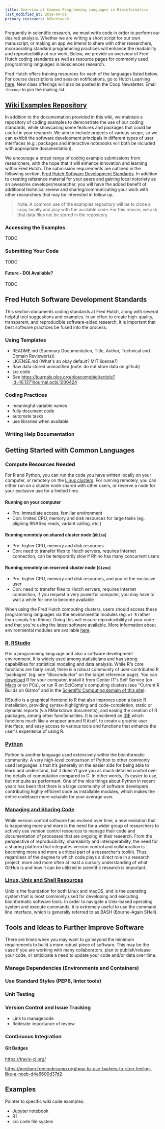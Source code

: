 ```yaml
---
title: Overview of Common Programming Languages in Bioinformatics
last_modified_at: 2019-04-01
primary_reviewers: k8hertweck
---
```



Frequently in scientific research, we must write code in order to perform our desired analysis. Whether we are writing a short script for our own manuscript, or making an app we intend to share with other researchers, incorporating standard programming practices will enhance the readability and reproducibility of our work. Below, we provide an overview of Fred Hutch coding standards as well as resource pages for commonly used programming languages in biosciences research.

Fred Hutch offers training resources for each of the languages listed below. For course descriptions and session notifications, go to Hutch Learning [here](http://www.fredhutch.io/). New class offerings will also be posted in the Coop Newsletter. Email `thecoop` to join the mailing list.


## [Wiki Examples Repository](https://github.com/FredHutch/wiki-code-examples)

In addition to the documentation provided in this wiki, we maintain a repository of coding examples to demonstrate the use of our coding standards, while showcasing some features and packages that could be useful in your research. We aim to include projects of various scope, so we can exhibit the software development principals in different types of user interfaces (e.g.: packages and interactive notebooks will both be included with appropriate documentation). 

We encourage a broad range of coding example submissions from researchers, with the hope that it will enhance innovation and learning within Fred Hutch. The submission requirements are outlined in the following section, [Fred Hutch Software Development Standards](#fred-hutch-software-development-standards). In addition to creating reference material for your peers and gaining local notoriety as an awesome developer/researcher, you will have the added benefit of additional technical review and sharing/communicating your work with other researchers that may be interested in follow up.

>Note: A common use of the examples repository will be to clone a copy locally and play with the available code. For this reason, we ask that data files not be stored in the repository.


### Accessing the Examples
TODO

### Submitting Your Code
TODO

#### Future - DOI Available?
TODO

## Fred Hutch Software Development Standards

This section documents coding standards at Fred Hutch, along with several helpful tool suggestions and examples. In an effort to create high-quality, transparent, and reproducible software-aided research, it is important that best software practices be fused into the process.

### Using Templates
- README.md (Summary Documentation, Title, Author, Technical and Domain Reviewer(s))
- LICENSE.md (What's an okay default? MIT license?)
- Raw data stored unmodified (note: do not store data on github)
- src code
- See https://journals.plos.org/ploscompbiol/article?id=10.1371/journal.pcbi.1000424

### Coding Practices
- meaningful variable names
- fully document code
- automate tasks
- use libraries when available

### Writing Help Documentation


## Getting Started with Common Languages

### Compute Resources Needed

For R and Python, you can run the code you have written locally on your computer, or remotely on the [Linux clusters](/bioinfcomputing/compute_platforms/). For running remotely, you can either run on a cluster node shared with other users, or reserve a node for your exclusive use for a limited time.

#### Running on your computer
- Pro: immediate access, familiar environment
- Con: limited CPU, memory and disk resources for large tasks (eg. aligning RNASeq reads, variant calling, etc.)

#### Running remotely on shared cluster node (`Rhino`)
- Pro: higher CPU, memory and disk resources
- Con: need to transfer files to Hutch servers, requires Internet connection, can be temporarily slow if Rhino has many concurrent users

#### Running remotely on reserved cluster node (`Gizmo`)
- Pro: higher CPU, memory and disk resources, and you're the exclusive user
- Con: need to transfer files to Hutch servers, requires Internet connection, if you request a very powerful computer, you may have to wait a while for one to become available

When using the Fred Hutch computing clusters, users should access these programming languages via the environmental modules (eg. `ml R` rather than simply `R` in Rhino). Doing this will ensure reproducibility of your code and that you're using the latest software available. More information about environmental modules are available [here](/bioinfcomputing/compute_environments/).


### [R, RStudio](/bioinfcomputing/software_R/)

R is a programming language and also a software development environment. It is widely used among statisticians and has strong capabilities for statistical modeling and data analysis. While R's core functions are fairly small, there is a robust community of user-contributed R 'packages' (eg. see "Bioconductor" on the target reference page). You can [download](https://cran.r-project.org/) R for your computer, install it from Center IT's Self Service (on [Macs](https://centernet.fredhutch.org/cn/u/center-it/help-desk/mac-support/jamf-pro.html) or on PCs), or run R on SciComp's computing clusters (see "Current R Builds on Gizmo" and in the [Scientific Computing domain of this site](/computing/comp_index/)).

RStudio is a graphical frontend to R that also improves upon a basic R installation, providing syntax-highlighting and code-completion, static or dynamic reports (via RMarkdown documents), and easing the creation of R packages, among other functionalities. It is considered an [IDE](https://en.wikipedia.org/wiki/Integrated_development_environment) which functions much like a wrapper around R itself, to create a graphic user interface, and easy access to various tools and functions that enhance the user's experience of using R.  


### [Python](/bioinfcomputing/software_python/)

Python is another language used extensively within the bioinformatic community. A very high-level comparison of Python to other commonly used languages is that it’s generally on the easier side for being able to learn and understand, but it doesn’t give you as much detailed control over the details of computation compared to C. In other words, it’s easier to use, but not quite as performant. One of the nice things about Python in recent years has been that there is a large community of software developers contributing highly efficient code as installable modules, which makes the entire codebase more valuable for your average user.


### [Managing and Sharing Code](/bioinfcomputing/software_managecode/)

While version control software has evolved over time, a new evolution that is happening more and more is the need for a wider group of researchers to actively use version control resources to manage their code and documentation of processes that are ongoing in their research. From the perspective of reproducibility, shareability and interoperability, the need for a sharing platform that integrates version control and collaboration is becoming more and more a critical part of a researcher’s toolkit. Thus, regardless of the degree to which code plays a direct role in a research project, more and more often at least a cursory understanding of what GitHub is and how it can be utilized in scientific research is important.

### [Linux, Unix and Shell Resources](/bioinfcomputing/software_linux101/)

Unix is the foundation for both Linux and macOS, and is the operating system that is most commonly used for developing and executing bioinformatic software tools. In order to navigate a Unix-based operating system and execute commands, it is extremely useful to use the command line interface, which is generally referred to as BASH (Bourne-Again SHell).


## Tools and Ideas to Further Improve Software

There are times when you may want to go beyond the minimum requirements to build a more robust piece of software. This may be the case if you are working with many collaborators, plan to publish/release your code, or anticipate a need to update your code and/or data over time.


### Manage Dependencies (Environments and Containers)


### Use Standard Styles (PEP8, linter tools)


### Unit Testing


### Version Control and Issue Tracking
 - Link to managecode
 - Reiterate importance of review

### Continuous Integration


#### Git Badges
https://travis-ci.org/

https://medium.freecodecamp.org/how-to-use-badges-to-stop-feeling-like-a-noob-d4e6600d37d2

## Examples

Pointer to specific wiki code examples:
 - Jupyter notebook
 - R?
 - src code file system

